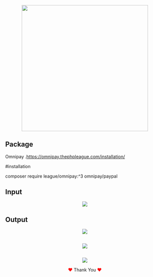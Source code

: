 
<p align="center"><a href="https://laravel.com" target="_blank"><img src="https://raw.githubusercontent.com/laravel/art/master/logo-lockup/5%20SVG/2%20CMYK/1%20Full%20Color/laravel-logolockup-cmyk-red.svg" width="400"></a></p>

## Package

Omnipay .https://omnipay.thephpleague.com/installation/

#installation

composer require league/omnipay:^3 omnipay/paypal


## Input

<p align="center">
<img src="https://user-images.githubusercontent.com/80118217/180500845-5cff9df2-6cce-4a67-9576-b6ff4d034996.JPG">
</p>

## Output
<p align="center">
    <img src="https://user-images.githubusercontent.com/80118217/180500985-0715cf0e-a3fc-4564-8689-f3764d883d7d.JPG">
</p>

##
<p align="center">
<img src="https://user-images.githubusercontent.com/80118217/180501125-cda292b8-f3b2-4f14-b942-c873cc783f16.JPG">
</p>

##  
<p align="center">
<img src="https://user-images.githubusercontent.com/80118217/180501159-e7753fcc-d63f-4456-b4dc-97d0848e7f00.JPG">
</p>



<p align="center"><span style="color: red;">&hearts;</span> Thank You <span style="color: red;">&hearts;</span></p>


